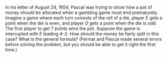 

In his letter of August 24, 1654, Pascal
was trying to show how a pot of money should be allocated when a
gambling game must end prematurely. Imagine a game where each turn
consists of the roll of a die, player <i>E</i> gets a point when
the die is even, and player  <i>O</i> gets a point when the die
is odd. The first player to get 7 points wins the pot. Suppose the game
is interrupted with <i>E</i> leading 4–2. How should the money
be fairly split in this case? What is the general formula? (Fermat and
Pascal made several errors before solving the problem, but you should be
able to get it right the first time.)
